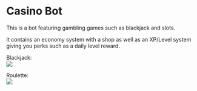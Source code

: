 # Casino Bot

This is a bot featuring gambling games such as blackjack and slots. 

It contains an economy system with a shop as well as an XP/Level system giving you perks such as a daily level reward.

Blackjack:  
![](https://i.imgur.com/fEjBKfS.png)  
  
  
Roulette:  
![](https://i.imgur.com/5w4wmjP.png)
